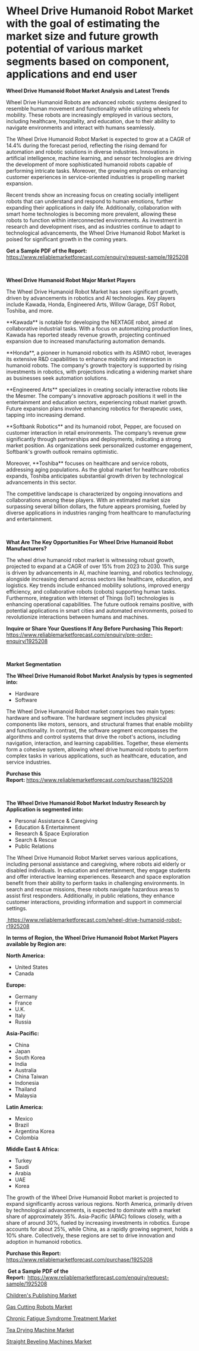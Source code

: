 <p><h1>Wheel Drive Humanoid Robot Market with the goal of estimating the market size and future growth potential of various market segments based on component, applications and end user</h1></p><p><strong>Wheel Drive Humanoid Robot Market Analysis and Latest Trends</strong></p>
<p><p>Wheel Drive Humanoid Robots are advanced robotic systems designed to resemble human movement and functionality while utilizing wheels for mobility. These robots are increasingly employed in various sectors, including healthcare, hospitality, and education, due to their ability to navigate environments and interact with humans seamlessly.</p><p>The Wheel Drive Humanoid Robot Market is expected to grow at a CAGR of 14.4% during the forecast period, reflecting the rising demand for automation and robotic solutions in diverse industries. Innovations in artificial intelligence, machine learning, and sensor technologies are driving the development of more sophisticated humanoid robots capable of performing intricate tasks. Moreover, the growing emphasis on enhancing customer experiences in service-oriented industries is propelling market expansion.</p><p>Recent trends show an increasing focus on creating socially intelligent robots that can understand and respond to human emotions, further expanding their applications in daily life. Additionally, collaboration with smart home technologies is becoming more prevalent, allowing these robots to function within interconnected environments. As investment in research and development rises, and as industries continue to adapt to technological advancements, the Wheel Drive Humanoid Robot Market is poised for significant growth in the coming years.</p></p>
<p><strong>Get a Sample PDF of the Report:&nbsp;</strong> <a href="https://www.reliablemarketforecast.com/enquiry/request-sample/1925208?utm_campaign=1141&utm_medium=2&utm_source=Github&utm_content=ia&utm_term=24102024&utm_id=wheel-drive-humanoid-robot">https://www.reliablemarketforecast.com/enquiry/request-sample/1925208</a></p>
<p>&nbsp;</p>
<p><strong>Wheel Drive Humanoid Robot Major Market Players</strong></p>
<p><p>The Wheel Drive Humanoid Robot Market has seen significant growth, driven by advancements in robotics and AI technologies. Key players include Kawada, Honda, Engineered Arts, Willow Garage, DST Robot, Toshiba, and more.</p><p>**Kawada** is notable for developing the NEXTAGE robot, aimed at collaborative industrial tasks. With a focus on automatizing production lines, Kawada has reported steady revenue growth, projecting continued expansion due to increased manufacturing automation demands.</p><p>**Honda**, a pioneer in humanoid robotics with its ASIMO robot, leverages its extensive R&D capabilities to enhance mobility and interaction in humanoid robots. The company's growth trajectory is supported by rising investments in robotics, with projections indicating a widening market share as businesses seek automation solutions.</p><p>**Engineered Arts** specializes in creating socially interactive robots like the Mesmer. The company's innovative approach positions it well in the entertainment and education sectors, experiencing robust market growth. Future expansion plans involve enhancing robotics for therapeutic uses, tapping into increasing demand.</p><p>**Softbank Robotics** and its humanoid robot, Pepper, are focused on customer interaction in retail environments. The company’s revenue grew significantly through partnerships and deployments, indicating a strong market position. As organizations seek personalized customer engagement, Softbank's growth outlook remains optimistic.</p><p>Moreover, **Toshiba** focuses on healthcare and service robots, addressing aging populations. As the global market for healthcare robotics expands, Toshiba anticipates substantial growth driven by technological advancements in this sector.</p><p>The competitive landscape is characterized by ongoing innovations and collaborations among these players. With an estimated market size surpassing several billion dollars, the future appears promising, fueled by diverse applications in industries ranging from healthcare to manufacturing and entertainment.</p></p>
<p>&nbsp;</p>
<p><strong>What Are The Key Opportunities For Wheel Drive Humanoid Robot Manufacturers?</strong></p>
<p><p>The wheel drive humanoid robot market is witnessing robust growth, projected to expand at a CAGR of over 15% from 2023 to 2030. This surge is driven by advancements in AI, machine learning, and robotics technology, alongside increasing demand across sectors like healthcare, education, and logistics. Key trends include enhanced mobility solutions, improved energy efficiency, and collaborative robots (cobots) supporting human tasks. Furthermore, integration with Internet of Things (IoT) technologies is enhancing operational capabilities. The future outlook remains positive, with potential applications in smart cities and automated environments, poised to revolutionize interactions between humans and machines.</p></p>
<p><strong>Inquire or Share Your Questions If Any Before Purchasing This Report:</strong> <a href="https://www.reliablemarketforecast.com/enquiry/pre-order-enquiry/1925208?utm_campaign=1141&utm_medium=2&utm_source=Github&utm_content=ia&utm_term=24102024&utm_id=wheel-drive-humanoid-robot">https://www.reliablemarketforecast.com/enquiry/pre-order-enquiry/1925208</a></p>
<p>&nbsp;</p>
<p><strong>Market Segmentation</strong></p>
<p><strong>The Wheel Drive Humanoid Robot Market Analysis by types is segmented into:</strong></p>
<p><ul><li>Hardware</li><li>Software</li></ul></p>
<p><p>The Wheel Drive Humanoid Robot market comprises two main types: hardware and software. The hardware segment includes physical components like motors, sensors, and structural frames that enable mobility and functionality. In contrast, the software segment encompasses the algorithms and control systems that drive the robot's actions, including navigation, interaction, and learning capabilities. Together, these elements form a cohesive system, allowing wheel drive humanoid robots to perform complex tasks in various applications, such as healthcare, education, and service industries.</p></p>
<p><strong>Purchase this Report:&nbsp;</strong><a href="https://www.reliablemarketforecast.com/purchase/1925208?utm_campaign=1141&utm_medium=2&utm_source=Github&utm_content=ia&utm_term=24102024&utm_id=wheel-drive-humanoid-robot">https://www.reliablemarketforecast.com/purchase/1925208</a></p>
<p>&nbsp;</p>
<p><strong>The Wheel Drive Humanoid Robot Market Industry Research by Application is segmented into:</strong></p>
<p><ul><li>Personal Assistance & Caregiving</li><li>Education & Entertainment</li><li>Research & Space Exploration</li><li>Search & Rescue</li><li>Public Relations</li></ul></p>
<p><p>The Wheel Drive Humanoid Robot Market serves various applications, including personal assistance and caregiving, where robots aid elderly or disabled individuals. In education and entertainment, they engage students and offer interactive learning experiences. Research and space exploration benefit from their ability to perform tasks in challenging environments. In search and rescue missions, these robots navigate hazardous areas to assist first responders. Additionally, in public relations, they enhance customer interactions, providing information and support in commercial settings.</p></p>
<p><a href="https://www.reliablemarketforecast.com/wheel-drive-humanoid-robot-r1925208?utm_campaign=1141&utm_medium=2&utm_source=Github&utm_content=ia&utm_term=24102024&utm_id=wheel-drive-humanoid-robot">&nbsp;https://www.reliablemarketforecast.com/wheel-drive-humanoid-robot-r1925208</a></p>
<p><strong>In terms of Region, the Wheel Drive Humanoid Robot Market Players available by Region are:</strong></p>
<p>
    <p> <strong> North America: </strong>
        <ul>
            <li>United States</li>
            <li>Canada</li>
        </ul>
        </p> 
    <p> <strong> Europe: </strong>
        <ul>
            <li>Germany</li>
            <li>France</li>
            <li>U.K.</li>
            <li>Italy</li>
            <li>Russia</li>
        </ul>
        </p> 
    <p> <strong> Asia-Pacific: </strong>
        <ul>
            <li>China</li>
            <li>Japan</li>
            <li>South Korea</li>
            <li>India</li>
            <li>Australia</li>
            <li>China Taiwan</li>
            <li>Indonesia</li>
            <li>Thailand</li>
            <li>Malaysia</li>
        </ul>
        </p> 
    <p> <strong> Latin America: </strong>
        <ul>
            <li>Mexico</li>
            <li>Brazil</li>
            <li>Argentina Korea</li>
            <li>Colombia</li>
        </ul>
        </p> 
    <p> <strong> Middle East & Africa: </strong>
        <ul>
            <li>Turkey</li>
            <li>Saudi</li>
            <li>Arabia</li>
            <li>UAE</li>
            <li>Korea</li>
        </ul>
    </p>
    </p>
<p><p>The growth of the Wheel Drive Humanoid Robot market is projected to expand significantly across various regions. North America, primarily driven by technological advancements, is expected to dominate with a market share of approximately 35%. Asia-Pacific (APAC) follows closely, with a share of around 30%, fueled by increasing investments in robotics. Europe accounts for about 25%, while China, as a rapidly growing segment, holds a 10% share. Collectively, these regions are set to drive innovation and adoption in humanoid robotics.</p></p>
<p><strong>Purchase this Report: </strong><a href="https://www.reliablemarketforecast.com/purchase/1925208?utm_campaign=1141&utm_medium=2&utm_source=Github&utm_content=ia&utm_term=24102024&utm_id=wheel-drive-humanoid-robot">https://www.reliablemarketforecast.com/purchase/1925208</a></p>
<p>&nbsp;<strong>Get a Sample PDF of the Report:&nbsp;&nbsp;</strong><a href="https://www.reliablemarketforecast.com/enquiry/request-sample/1925208?utm_campaign=1141&utm_medium=2&utm_source=Github&utm_content=ia&utm_term=24102024&utm_id=wheel-drive-humanoid-robot">https://www.reliablemarketforecast.com/enquiry/request-sample/1925208</a></p>
<p><strong></strong></p>
<p><p><a href="https://www.linkedin.com/pulse/in-depth-analysis-global-childrens-publishing-market-led8e?utm_campaign=1141&utm_medium=2&utm_source=Github&utm_content=ia&utm_term=24102024&utm_id=wheel-drive-humanoid-robot">Children's Publishing Market</a></p><p><a href="https://github.com/siennagx1ahafter/Market-Research-Report-List-1/blob/main/gas-cutting-robots-market.md?utm_campaign=1141&utm_medium=2&utm_source=Github&utm_content=ia&utm_term=24102024&utm_id=wheel-drive-humanoid-robot">Gas Cutting Robots Market</a></p><p><a href="https://www.linkedin.com/pulse/investment-opportunities-chronic-fatigue-syndrome-treatment-inoke?utm_campaign=1141&utm_medium=2&utm_source=Github&utm_content=ia&utm_term=24102024&utm_id=wheel-drive-humanoid-robot">Chronic Fatigue Syndrome Treatment Market</a></p><p><a href="https://issuu.com/reportprime-2/docs/tea-drying-machine-market-size-2030_9ce7ca7f49577f?utm_campaign=1141&utm_medium=2&utm_source=Github&utm_content=ia&utm_term=24102024&utm_id=wheel-drive-humanoid-robot">Tea Drying Machine Market</a></p><p><a href="https://github.com/cairotmbrowne3cq/Market-Research-Report-List-1/blob/main/straight-beveling-machines-market.md?utm_campaign=1141&utm_medium=2&utm_source=Github&utm_content=ia&utm_term=24102024&utm_id=wheel-drive-humanoid-robot">Straight Beveling Machines Market</a></p></p>